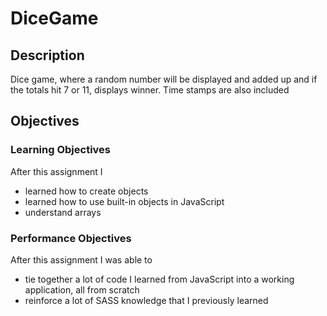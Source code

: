 # DiceGame

## Description

Dice game, where a random number will be displayed and added up and if the totals hit 7 or 11, displays winner. Time stamps are also included

## Objectives

### Learning Objectives

After this assignment I
* learned how to create objects
* learned how to use built-in objects in JavaScript
* understand arrays

### Performance Objectives

After this assignment I was able to
* tie together a lot of code I learned from JavaScript into a working application, all from scratch
* reinforce a lot of SASS knowledge that I previously learned
